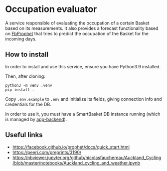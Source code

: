 # Occupation evaluator

A service responsible of evaluating the occupation of a certain Basket based on its measurements.
It also provides a forecast functionality based on [FbProphet](https://facebook.github.io/prophet/) that tries to predict
the occupation of the Basket for the incoming days.

## How to install

In order to install and use this service, ensure you have Python3.9 installed.

Then, after cloning:
```
python3 -m venv .venv
pip install .
```

Copy `.env.example` to `.env` and initialize its fields, giving connection info and credentials for the DB.

In order to use it, you must have a SmartBasket DB instance running (which is managed by [app-backend](https://github.com/smarter-play/app-backend/)).

## Useful links

- https://facebook.github.io/prophet/docs/quick_start.html
- https://peerj.com/preprints/3190/
- https://nbviewer.jupyter.org/github/nicolasfauchereau/Auckland_Cycling/blob/master/notebooks/Auckland_cycling_and_weather.ipynb
